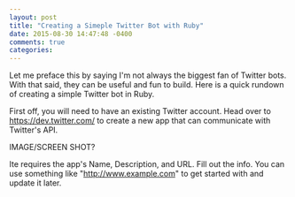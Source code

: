 ```yaml
---
layout: post
title: "Creating a Simeple Twitter Bot with Ruby"
date: 2015-08-30 14:47:48 -0400
comments: true
categories: 
---
```



Let me preface this by saying I'm not always the biggest fan of Twitter bots.  With that said, they can be useful and fun to build.  Here is a quick rundown of creating a simple Twitter bot in Ruby.

First off, you will need to have an existing Twitter account.  Head over to https://dev.twitter.com/ to create a new app that can communicate with Twitter's API.

IMAGE/SCREEN SHOT?

Ite requires the app's Name, Description, and URL.  Fill out the info.  You can use something like "http://www.example.com" to get started with and update it later.